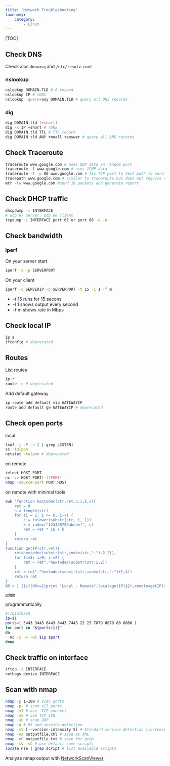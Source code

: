 ```yaml
---
title: 'Network Troubleshooting'
taxonomy:
    category:
        - Linux
---
```


[TOC]

## Check DNS

Check alos `dnsmasq` and `/etc/resolv.conf`

### nslookup
```bash
nslookup DOMAIN.TLD # A record
nslookup IP # rDNS
nslookup -query=any DOMAIN.TLD # query all DNS records
```

### dig
```bash
dig DOMAIN.tld [+short]
dig -x IP +short # rDNS
dig DOMAIN.tld TTL # TTL record
dig DOMAIN.tld ANY +noall +answer # query all DNS records
```

## Check Traceroute
```bash
traceroute www.google.com # uses UDP data on random port
traceroute -I www.google.com # uses ICMP data
traceroute -T -p 80 www.google.com # fix TCP port to test path to services to bypass firewalls
tracepath www.google.com # similar to traceroute but does not require root priviledge as it does not manipulate raw packages
mtr -rw www.google.com #send 10 packets and generate report
```

## Check DHCP traffic
```bash
dhcpdump -i INTERFACE
# udp 67 server, udp 68 client
tcpdump -i INTERFACE port 67 or port 68 -e -n
```

## Check bandwidth

### iperf

On your server start
```bash
iperf -s -p SERVERPORT
```
On your client
```bash
iperf -c SERVERIP -p SERVERPORT -t 15 -i 1 -f m
```
- -t 15 runs for 15 secons
- -l 1 shows output every second
- -f m shows rate in Mbps

## Check local IP

```sh
ip a
ifconfig # deprecated

```

## Routes
List routes
```bash
ip r
route -n # deprecated
```
Add default gateway
```bash
ip route add default via GATEWAYIP
route add default gw GATEWAYIP # deprecated
```

## Check open ports
local
```bash
lsof -i -P -n [ | grep LISTEN]
ss -tulpen
netstat -tulpen # deprecated
```
on remote
```bash
telnet HOST PORT
nc -zv HOST PORT[-][PORT]
nmap -source-port PORT HOST
```

on remote with minimal tools

```sh
awk 'function hextodec(str,ret,n,i,k,c){
    ret = 0
    n = length(str)
    for (i = 1; i <= n; i++) {
        c = tolower(substr(str, i, 1))
        k = index("123456789abcdef", c)
        ret = ret * 16 + k
    }
    return ret
}
function getIP(str,ret){
    ret=hextodec(substr(str,index(str,":")-2,2));
    for (i=5; i>0; i-=2) {
        ret = ret"."hextodec(substr(str,i,2))
    }
    ret = ret":"hextodec(substr(str,index(str,":")+1,4))
    return ret
}
NR > 1 {{if(NR==2)print "Local - Remote";local=getIP($2);remote=getIP($3)}{print local" - "remote}}' /proc/net/tcp
```
<small>[origin](https://staaldraad.github.io/2017/12/20/netstat-without-netstat/)</small>

programmatically
```bash
#!/bin/bash
ip=$1
ports=( 5443 3443 6443 8443 7443 22 23 7079 8079 80 8080 )
for port in "${ports[@]}"
do
  nc -z -v -w5 $ip $port
done
```

## Check traffic on interface
```bash
iftop -i INTERFACE
nethogs device INTERFACE
```

## Scan with nmap

```bash
nmap -p 1-100 # scan ports
nmap -p- # scan all ports
nmap -sT # use  TCP connect
nmap -sS # use TCP SYN
nmap -sU # scan UDP
nmap -A # OS and service detection
nmap -sV [--version-intensity 5] # Standard service detection (increased agressivity
nmap -oX outputfile.xml # save as XML
nmap -oG outputfile.txt # save for grep
nmap -sV -sC # use default save scripts
locate nse | grep script # list available scripts
```

Analyze nmap output with [NetworkScanViewer](http://www.woanware.co.uk/network/networkscanviewer.html)
